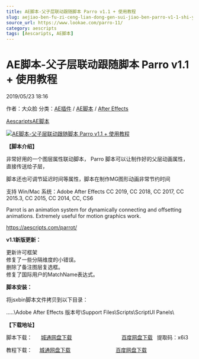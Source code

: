 ```yaml
---
title: AE脚本-父子层联动跟随脚本 Parro v1.1 + 使用教程
slug: aejiao-ben-fu-zi-ceng-lian-dong-gen-sui-jiao-ben-parro-v1-1-shi-yong-jiao-cheng
source_url: https://www.lookae.com/parro-11/
category: aescripts
tags: [Aescaripts, AE脚本]
---
```

# AE脚本-父子层联动跟随脚本 Parro v1.1 + 使用教程

2019/05/23 18:16

作者：大众脸
分类：[AE插件](https://www.lookae.com/after-effects/aechajian/) / [AE脚本](https://www.lookae.com/after-effects/aescripts/) / [After Effects](https://www.lookae.com/after-effects/)

[Aescaripts](https://www.lookae.com/tag/aescaripts/)[AE脚本](https://www.lookae.com/tag/ae%e8%84%9a%e6%9c%ac/)

[![AE脚本-父子层联动跟随脚本 Parro v1.1 + 使用教程](https://www.lookae.com/wp-content/uploads/2015/07/Parro.jpg "AE脚本-父子层联动跟随脚本 Parro v1.1 + 使用教程-LookAE.com")](https://www.lookae.com/wp-content/uploads/2015/07/Parro.jpg)

**【脚本介绍】**

非常好用的一个图层属性联动脚本， Parro 脚本可以让制作好的父层动画属性，直接传送给子层，

脚本还也可调节延迟时间等属性，脚本在制作MG图形动画非常节约时间

支持 Win/Mac 系统：Adobe After Effects CC 2019, CC 2018, CC 2017, CC 2015.3, CC 2015, CC 2014, CC, CS6

Parrot is an animation system for dynamically connecting and offsetting animations. Extremely useful for motion graphics work.

https://aescripts.com/parrot/

**v1.1新版更新：**

更新许可框架  
修复了一些分隔维度的小错误。  
删除了备注图层复选框。  
修复了国际用户的MatchName表达式。

**脚本安装：**

将jsxbin脚本文件拷贝到以下目录：

…..\Adobe After Effects 版本号\Support Files\Scripts\ScriptUI Panels\

**【下载地址】**

脚本下载：      [城通网盘下载](https://lookae.ctfile.com/fs/680462-375519107)                                  [百度网盘下载](https://pan.baidu.com/s/18kWXZsUGsKF7c2ARN_cAFQ)   提取码：x6i3

教程下载：     [城通网盘下载](https://lookae.ctfile.com/fs/680462-229196836)                               [百度网盘下载](https://pan.baidu.com/s/1i5aj3nB)
